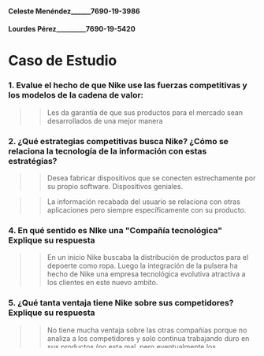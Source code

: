 #### Celeste Menéndez______7690-19-3986
#### Lourdes Pérez_________7690-19-5420

# Caso de Estudio
### 1. Evalue el hecho de que Nike use las fuerzas competitivas y los modelos de la cadena de valor:
>> Les da garantía de que sus productos para el mercado sean desarrollados de una mejor manera
>> 

### 2. ¿Qué estrategias competitivas busca Nike? ¿Cómo se relaciona la tecnología de la información con estas estratégias?
>> Desea fabricar dispositivos que se conecten estrechamente por su propio software. Dispositivos geniales.

>> La información recabada del usuario se relaciona con otras aplicaciones pero siempre específicamente con su producto.

### 4. En qué sentido es NIke una "Compañía tecnológica" Explique su respuesta

>> En un inicio Nike buscaba la distribución de productos para el depoerte como ropa. Luego la integración de la pulsera ha hecho de Nike una empresa tecnológica evolutiva atractiva a los clientes en este nuevo ambito.

### 5. ¿Qué tanta ventaja tiene Nike sobre sus competidores? Explique su respuesta

>> No tiene mucha ventaja sobre las otras compañías porque no analiza a los competidores y solo continua trabajando duro en sus productos (no esta mal, pero eventualmente los competidores pueden acabar con sus ventas).
